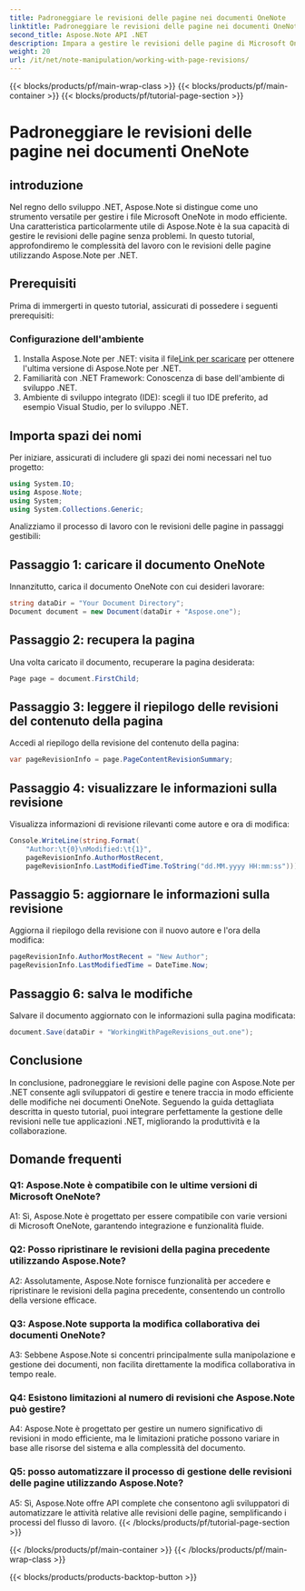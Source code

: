 ```yaml
---
title: Padroneggiare le revisioni delle pagine nei documenti OneNote
linktitle: Padroneggiare le revisioni delle pagine nei documenti OneNote
second_title: Aspose.Note API .NET
description: Impara a gestire le revisioni delle pagine di Microsoft OneNote con Aspose.Note. Guida passo passo per un'integrazione perfetta e il controllo della versione nelle tue applicazioni .NET.
weight: 20
url: /it/net/note-manipulation/working-with-page-revisions/
---
```


{{< blocks/products/pf/main-wrap-class >}}
{{< blocks/products/pf/main-container >}}
{{< blocks/products/pf/tutorial-page-section >}}

# Padroneggiare le revisioni delle pagine nei documenti OneNote

## introduzione

Nel regno dello sviluppo .NET, Aspose.Note si distingue come uno strumento versatile per gestire i file Microsoft OneNote in modo efficiente. Una caratteristica particolarmente utile di Aspose.Note è la sua capacità di gestire le revisioni delle pagine senza problemi. In questo tutorial, approfondiremo le complessità del lavoro con le revisioni delle pagine utilizzando Aspose.Note per .NET.

## Prerequisiti

Prima di immergerti in questo tutorial, assicurati di possedere i seguenti prerequisiti:

### Configurazione dell'ambiente

1.  Installa Aspose.Note per .NET: visita il file[Link per scaricare](https://releases.aspose.com/note/net/) per ottenere l'ultima versione di Aspose.Note per .NET.
2. Familiarità con .NET Framework: Conoscenza di base dell'ambiente di sviluppo .NET.
3. Ambiente di sviluppo integrato (IDE): scegli il tuo IDE preferito, ad esempio Visual Studio, per lo sviluppo .NET.

## Importa spazi dei nomi

Per iniziare, assicurati di includere gli spazi dei nomi necessari nel tuo progetto:

```csharp
using System.IO;
using Aspose.Note;
using System;
using System.Collections.Generic;
```

Analizziamo il processo di lavoro con le revisioni delle pagine in passaggi gestibili:

## Passaggio 1: caricare il documento OneNote

Innanzitutto, carica il documento OneNote con cui desideri lavorare:

```csharp
string dataDir = "Your Document Directory";
Document document = new Document(dataDir + "Aspose.one");
```

## Passaggio 2: recupera la pagina

Una volta caricato il documento, recuperare la pagina desiderata:

```csharp
Page page = document.FirstChild;
```

## Passaggio 3: leggere il riepilogo delle revisioni del contenuto della pagina

Accedi al riepilogo della revisione del contenuto della pagina:

```csharp
var pageRevisionInfo = page.PageContentRevisionSummary;
```

## Passaggio 4: visualizzare le informazioni sulla revisione

Visualizza informazioni di revisione rilevanti come autore e ora di modifica:

```csharp
Console.WriteLine(string.Format(
    "Author:\t{0}\nModified:\t{1}",
    pageRevisionInfo.AuthorMostRecent,
    pageRevisionInfo.LastModifiedTime.ToString("dd.MM.yyyy HH:mm:ss")));
```

## Passaggio 5: aggiornare le informazioni sulla revisione

Aggiorna il riepilogo della revisione con il nuovo autore e l'ora della modifica:

```csharp
pageRevisionInfo.AuthorMostRecent = "New Author";
pageRevisionInfo.LastModifiedTime = DateTime.Now;
```

## Passaggio 6: salva le modifiche

Salvare il documento aggiornato con le informazioni sulla pagina modificata:

```csharp
document.Save(dataDir + "WorkingWithPageRevisions_out.one");
```

## Conclusione

In conclusione, padroneggiare le revisioni delle pagine con Aspose.Note per .NET consente agli sviluppatori di gestire e tenere traccia in modo efficiente delle modifiche nei documenti OneNote. Seguendo la guida dettagliata descritta in questo tutorial, puoi integrare perfettamente la gestione delle revisioni nelle tue applicazioni .NET, migliorando la produttività e la collaborazione.

## Domande frequenti

### Q1: Aspose.Note è compatibile con le ultime versioni di Microsoft OneNote?

A1: Sì, Aspose.Note è progettato per essere compatibile con varie versioni di Microsoft OneNote, garantendo integrazione e funzionalità fluide.

### Q2: Posso ripristinare le revisioni della pagina precedente utilizzando Aspose.Note?

A2: Assolutamente, Aspose.Note fornisce funzionalità per accedere e ripristinare le revisioni della pagina precedente, consentendo un controllo della versione efficace.

### Q3: Aspose.Note supporta la modifica collaborativa dei documenti OneNote?

A3: Sebbene Aspose.Note si concentri principalmente sulla manipolazione e gestione dei documenti, non facilita direttamente la modifica collaborativa in tempo reale.

### Q4: Esistono limitazioni al numero di revisioni che Aspose.Note può gestire?

A4: Aspose.Note è progettato per gestire un numero significativo di revisioni in modo efficiente, ma le limitazioni pratiche possono variare in base alle risorse del sistema e alla complessità del documento.

### Q5: posso automatizzare il processo di gestione delle revisioni delle pagine utilizzando Aspose.Note?

A5: Sì, Aspose.Note offre API complete che consentono agli sviluppatori di automatizzare le attività relative alle revisioni delle pagine, semplificando i processi del flusso di lavoro.
{{< /blocks/products/pf/tutorial-page-section >}}

{{< /blocks/products/pf/main-container >}}
{{< /blocks/products/pf/main-wrap-class >}}

{{< blocks/products/products-backtop-button >}}
